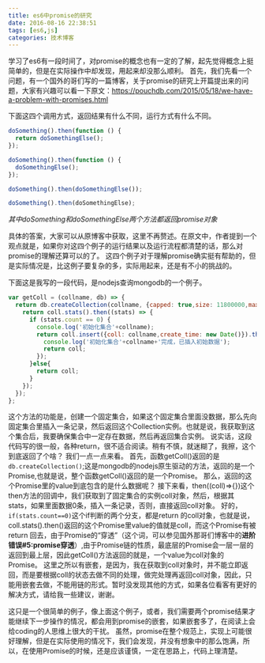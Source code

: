 ```yaml
---
title: es6中promise的研究
date: 2016-08-16 22:38:51
tags: [es6,js]
categories: 技术博客
---
```


学习了es6有一段时间了，对promise的概念也有一定的了解，起先觉得概念上挺简单的，但是在实际操作中却发现，用起来却没那么顺利。
首先，我们先看一个问题，有一个国外的哥们写的一篇博客，关于promise的研究上开篇提出来的问题，大家有兴趣可以看一下原文：https://pouchdb.com/2015/05/18/we-have-a-problem-with-promises.html

下面这四个调用方式，返回结果有什么不同，运行方式有什么不同。

```javascript
doSomething().then(function () {
  return doSomethingElse();
});

doSomething().then(function () {
  doSomethingElse();
});

doSomething().then(doSomethingElse());

doSomething().then(doSomethingElse);
```
<!-- more -->

*其中doSomething和doSomethingElse两个方法都返回promise对象*

具体的答案，大家可以从原博客中获取，这里不再赘述。在原文中，作者提到一个观点就是，如果你对这四个例子的运行结果以及运行流程都清楚的话，那么对promise的理解还算可以的了。
这四个例子对于理解promise确实挺有帮助的，但是实际情况是，比这例子要复杂的多，实际用起来，还是有不小的挑战的。

下面这是我写的一段代码，是nodejs查询mongodb的一个例子。

```javascript
var getColl = (collname, db) => {
  return db.createCollection(collname, {capped: true,size: 11800000,max: 5000}).then((coll) => {
    return coll.stats().then((stats) => {
      if (stats.count == 0) {
        console.log('初始化集合'+collname);
        return coll.insert({coll: collname,create_time: new Date()}).then((inserted)=>{
          console.log('初始化集合'+collname+'完成，已插入初始数据');
          return coll;
        });
      }else{
        return coll;
      }
    });
  });
};
```
这个方法的功能是，创建一个固定集合，如果这个固定集合里面没数据，那么先向固定集合里插入一条记录，然后返回这个Collection实例。也就是说，我获取到这个集合后，我要确保集合中一定存在数据，然后再返回集合实例。
说实话，这段代码写的很一般，各种return，很不适合阅读。稍有不慎，就迷糊了，我擦，这个到底返回了个啥？
我们一点一点来看。
首先，函数getColl()返回的是 `db.createCollection()`;这是mongodb的nodejs原生驱动的方法，返回的是一个Promise,也就是说，整个函数getColl()返回的是一个Promise。
那么，返回的这个Promise里的value到底包含的是什么数据呢？
接下来看，then((coll)=>{})这个then方法的回调中，我们获取到了固定集合的实例coll对象，然后，根据其stats，如果里面数据0条，插入一条记录，否则，直接返回coll对象。
好的，`if(stats.count==0)`这个if判断的两个分支，都是return 的coll对象，也就是说，coll.stats().then()返回的这个Promise里value的值就是coll，而这个Promise有被return 回去，由于Promise的“穿透”（这个词，可以参见国外那哥们博客中的**进阶错误#5:promise穿透**）,由于Promise链的性质，最底层的Promise会一层一层的返回到最上层，因此getColl()方法返回的就是，一个value为coll对象的Promise。
这里之所以有嵌套，是因为，我在获取到coll对象时，并不能立即返回，而是要根据coll的状态去做不同的处理，做完处理再返回coll对象，因此，只能用嵌套去做，不能用链的形式。暂时没发现其他的方式，如果各位看客有更好的解决方式，请给我一些建议，谢谢。

这只是一个很简单的例子，像上面这个例子，或者，我们需要两个promise结果才能继续下一步操作的情况，都会用到promise的嵌套，如果嵌套多了，在阅读上会给coding的人思维上很大的干扰。
虽然，promise在整个规范上，实现上可能很好理解，但是在实际使用的情况下，我们会发现，并没有想象中的那么饱满，所以，在使用Promise的时候，还是应该谨慎，一定在思路上，代码上理清楚。
